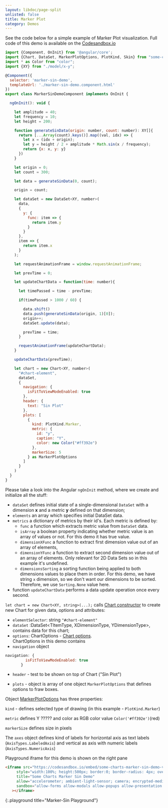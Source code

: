 ```yaml
---
layout: libdoc/page-split
unlisted: false
title: Marker Plot
category: Demos
---
```


See the code below for a simple example of Marker Plot visualization.
Full code of this demo is available on the [Codesandbox.io](https://codesandbox.io/s/some-charts-marker-sin-demo-vith96?file=/src/app/marker-sin-demo/marker-sin-demo.component.ts)

```javascript
import {Component, OnInit} from '@angular/core';
import {Chart, DataSet, MarkerPlotOptions, PlotKind, Skin} from "some-charts";
import * as Color from "color";
import {XY} from "./model/x-y";

@Component({
  selector: 'marker-sin-demo',
  templateUrl: './marker-sin-demo.component.html'
})
export class MarkerSinDemoComponent implements OnInit {

  ngOnInit(): void {

    let amplitude = 40;
    let frequency = 10;
    let height = 200;

    function generateSinData(origin: number, count: number): XY[]{
      return [...Array(count).keys()].map((val, idx) => {
        let x = (idx + origin);
        let y = height / 2 + amplitude * Math.sin(x / frequency);
        return {x: x, y: y}
      })
    }

    let origin = 0;
    let count = 300;

    let data = generateSinData(0, count);

    origin = count;

    let dataSet = new DataSet<XY, number>(
      data,
      {
        y: {
          func: item => {
            return item.y
          }
        }
      },
      item => {
        return item.x
      }
    );

    let requestAnimationFrame = window.requestAnimationFrame;

    let prevTime = 0;

    let updateChartData = function(time: number){

      let timePassed = time - prevTime;

      if(timePassed > 1000 / 60) {

        data.shift()
        data.push(generateSinData(origin, 1)[0]);
        origin++;
        dataSet.update(data);

        prevTime = time;
      }

      requestAnimationFrame(updateChartData);
    }

    updateChartData(prevTime);

    let chart = new Chart<XY, number>(
      "#chart-element",
      dataSet,
      {
        navigation: {
          isFitToViewModeEnabled: true
        },
        header: {
          text: "Sin Plot"
        },
        plots: [
          {
            kind: PlotKind.Marker,
            metric: {
              id: "y",
              caption: "Y",
              color: new Color("#ff392e")
            },
            markerSize: 5
          } as MarkerPlotOptions
        ]
      }
    )
  }
}
```

Please take a look into the Angular `ngOnInit` method, where we create and initialize all the stuff:

- `dataSet` defines initial state of a single-dimensional `DataSet` with a dimension **x** and a metric **y** defined on that dimension;
- `elements` an array which specifies initial DataSet data.
- `metrics` a dictionary of metrics by their id's. Each metric is defined by:
  - `func` a function which extracts metric value from `DataSet` data.
  - `isArray` a boolean property indicating whether metric value is an array of values or not. For this demo it has true value.
  - `dimensionXFunc` a function to extract first dimension value out of an array of elements,
  - `dimensionYFunc` a function to extract second dimension value out of an array of elements. Only relevant for 2D Data Sets so in this example it's undefined.
  - `dimensionsSorting` a sorting function being applied to both dimensions values to place them in order. For this demo, we have string `x` dimension, so we don't want our dimensions to be sorted. Therefore, we use `Sorting.None` value here.
- function `updateChartData` performs a data update operation once every second.

`let chart = new Chart<XY, string>(...);`  calls [Chart constructor](typedoc/classes/Chart.html) to create new Chart for given data, options and attributes:
- `elementSelector`: string `"#chart-element"`
- `dataSet` :DataSet<TItemType, XDimensionType, YDimensionType>, contains data for this chart;
- `options`: ChartOptions - [Chart options](typedoc/interfaces/ChartOptions.html).  
  ChartOptions in this demo contains
- `navigation` object
 ```javascript 
 navigation: {
          isFitToViewModeEnabled: true
        }
```
- `header` - test to be shown on top of Chart ("Sin Plot")

- `plots` - object is array of one object `MarkerPlotOptions` that defines options to fraw boxes.

Object [MarkerPlotOptions](typedoc/classes/MarkerPlotOptionsClass.html) has three properties:

`kind` - defines selected type of drawing (in this example - `PlotKind.Marker`)

`metric` defines Y ????? and color as RGB color value `Color('#ff392e')`(red)

`markerSize` defines size in pixels


The `axes` object defines kind of labels for horizontal axis as text labels  (`AxisTypes.LabeledAxis`) and vertical as axis with numeric labels (`AxisTypes.NumericAxis`)

Playground iframe for this demo is shown on the right pane
```html
<iframe src="https://codesandbox.io/embed/some-charts-marker-sin-demo-vith96?fontsize=14&hidenavigation=1&theme=dark"
     style="width:100%; height:500px; border:0; border-radius: 4px; overflow:hidden;"
     title="Some Charts Marker Sin Demo"
     allow="accelerometer; ambient-light-sensor; camera; encrypted-media; geolocation; gyroscope; hid; microphone; midi; payment; usb; vr; xr-spatial-tracking"
     sandbox="allow-forms allow-modals allow-popups allow-presentation allow-same-origin allow-scripts"
   ></iframe>
```
{:.playground title="Marker-Sin Playground"}
